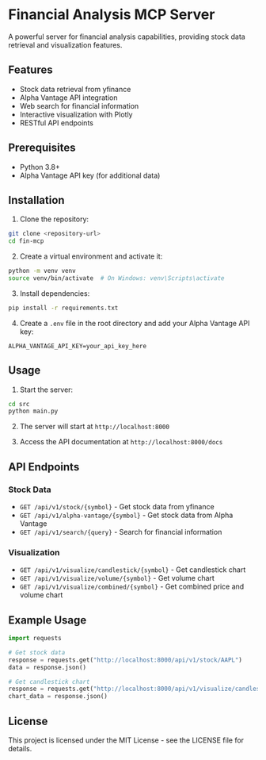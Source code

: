 # Financial Analysis MCP Server

A powerful server for financial analysis capabilities, providing stock data retrieval and visualization features.

## Features

- Stock data retrieval from yfinance
- Alpha Vantage API integration
- Web search for financial information
- Interactive visualization with Plotly
- RESTful API endpoints

## Prerequisites

- Python 3.8+
- Alpha Vantage API key (for additional data)

## Installation

1. Clone the repository:
```bash
git clone <repository-url>
cd fin-mcp
```

2. Create a virtual environment and activate it:
```bash
python -m venv venv
source venv/bin/activate  # On Windows: venv\Scripts\activate
```

3. Install dependencies:
```bash
pip install -r requirements.txt
```

4. Create a `.env` file in the root directory and add your Alpha Vantage API key:
```
ALPHA_VANTAGE_API_KEY=your_api_key_here
```

## Usage

1. Start the server:
```bash
cd src
python main.py
```

2. The server will start at `http://localhost:8000`

3. Access the API documentation at `http://localhost:8000/docs`

## API Endpoints

### Stock Data
- `GET /api/v1/stock/{symbol}` - Get stock data from yfinance
- `GET /api/v1/alpha-vantage/{symbol}` - Get stock data from Alpha Vantage
- `GET /api/v1/search/{query}` - Search for financial information

### Visualization
- `GET /api/v1/visualize/candlestick/{symbol}` - Get candlestick chart
- `GET /api/v1/visualize/volume/{symbol}` - Get volume chart
- `GET /api/v1/visualize/combined/{symbol}` - Get combined price and volume chart

## Example Usage

```python
import requests

# Get stock data
response = requests.get("http://localhost:8000/api/v1/stock/AAPL")
data = response.json()

# Get candlestick chart
response = requests.get("http://localhost:8000/api/v1/visualize/candlestick/AAPL")
chart_data = response.json()
```

## License

This project is licensed under the MIT License - see the LICENSE file for details.
